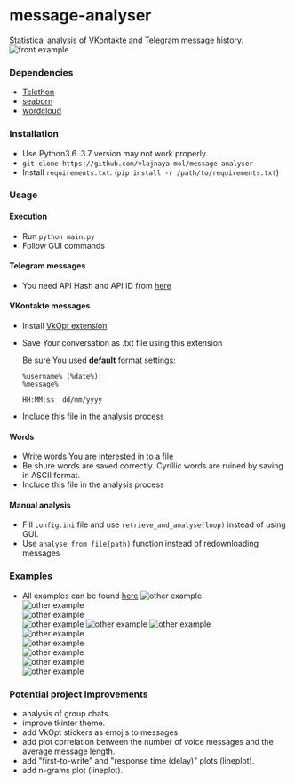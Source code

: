 # message-analyser
Statistical analysis of VKontakte and Telegram message history.
![front example](https://github.com/vlajnaya-mol/message-analyser/blob/master/examples/sample%20one/heat_map.png)

### Dependencies
* [Telethon](https://github.com/LonamiWebs/Telethon)
* [seaborn](https://github.com/mwaskom/seaborn)
* [wordcloud](https://github.com/amueller/word_cloud)

### Installation
* Use Python3.6. 3.7 version may not work properly.
* `git clone https://github.com/vlajnaya-mol/message-analyser`
* Install `requirements.txt`. (`pip install -r /path/to/requirements.txt`)

### Usage
#### Execution
* Run `python main.py`
* Follow GUI commands

#### Telegram messages
* You need API Hash and API ID from [here](https://core.telegram.org/api/obtaining_api_id)

#### VKontakte messages
* Install [VkOpt extension](http://vkopt.net/)
* Save Your conversation as .txt file using this extension

  Be sure You used **default** format settings:
  
  ```
  %username% (%date%):
  %message%
  
  HH:MM:ss  dd/mm/yyyy
  ```
* Include this file in the analysis process

#### Words
* Write words You are interested in to a file
* Be shure words are saved correctly. Cyrillic words are ruined by saving in ASCII format. 
* Include this file in the analysis process

#### Manual analysis
* Fill `config.ini` file and use `retrieve_and_analyse(loop)` instead of using GUI.
* Use `analyse_from_file(path)` function instead of redownloading messages

### Examples
* All examples can be found [here](examples/)
![other example](https://github.com/vlajnaya-mol/message-analyser/blob/master/examples/sample%20one/barplot_messages_per_day.png)	 
![other example](https://github.com/vlajnaya-mol/message-analyser/blob/master/examples/sample%20one/barplot_messages_per_minutes.png)	 
![other example](https://github.com/vlajnaya-mol/message-analyser/blob/master/examples/sample%20one/barplot_messages_per_weekday.png)	 
![other example](https://github.com/vlajnaya-mol/message-analyser/blob/master/examples/sample%20one/barplot_non_text_messages.png) 
![other example](https://github.com/vlajnaya-mol/message-analyser/blob/master/examples/sample%20one/distplot_messages_per_day.png)
![other example](https://github.com/vlajnaya-mol/message-analyser/blob/master/examples/sample%20one/lineplot_message_length.png)	 
![other example](https://github.com/vlajnaya-mol/message-analyser/blob/master/examples/sample%20one/lineplot_messages.png)	 
![other example](https://github.com/vlajnaya-mol/message-analyser/blob/master/examples/sample%20one/pie_messages_per_author.png)	 
![other example](https://github.com/vlajnaya-mol/message-analyser/blob/master/examples/sample%20one/stackplot_non_text_messages_percentage.png)	 
![other example](https://github.com/vlajnaya-mol/message-analyser/blob/master/examples/sample%20one/barplot_emojis.png)	 
![other example](https://github.com/vlajnaya-mol/message-analyser/blob/master/examples/sample%20one/wordcloud.png)

### Potential project improvements
- analysis of group chats.
- improve tkinter theme.
- add VkOpt stickers as emojis to messages.
- add plot correlation between the number of voice messages and the average message length.
- add "first-to-write" and "response time (delay)" plots (lineplot).
- add n-grams plot (lineplot).
